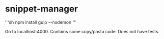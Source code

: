 # snippet-manager

'''sh
npm install
gulp --nodemon
'''

Go to localhost:4000.
Contains some copy/pasta code.
Does not have tests.
